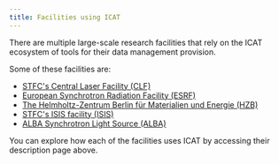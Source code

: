 ```yaml
---
title: Facilities using ICAT
---
```


There are multiple large-scale research facilities that rely on the ICAT ecosystem of tools for their data management provision.

Some of these facilities are:

- [STFC's Central Laser Facility (CLF)](/collaboration/facilities/clf/) 
- [European Synchrotron Radiation Facility (ESRF)](/collaboration/facilities/esrf/)
- [The Helmholtz-Zentrum Berlin für Materialien und Energie (HZB)](/collaboration/facilities/hzb/)
- [STFC's ISIS facility (ISIS)](/collaboration/facilities/isis/)
- [ALBA Synchrotron Light Source (ALBA)](/collaboration/facilities/alba/)

You can explore how each of the facilities uses ICAT by accessing their description page above.